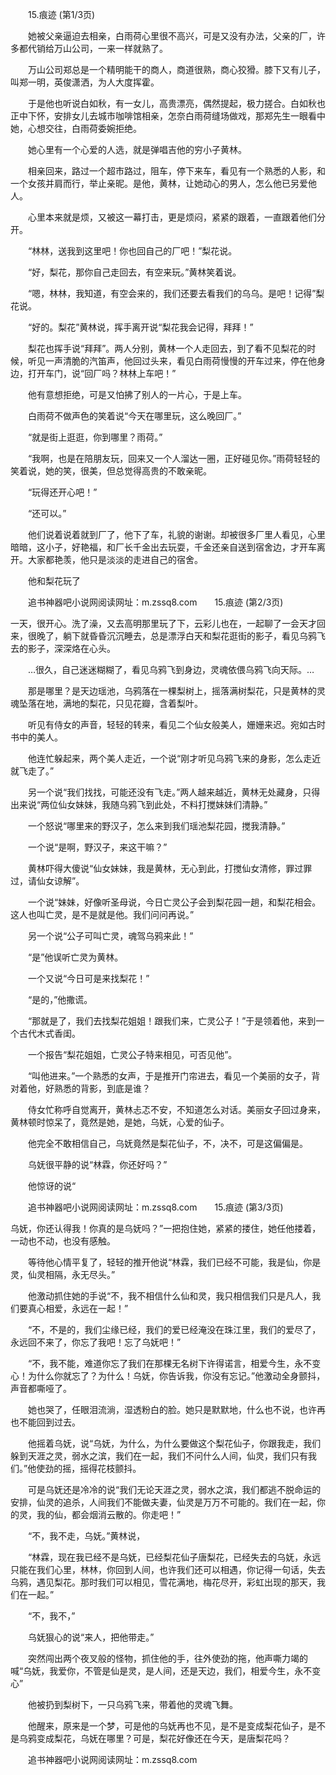 　　15.痕迹 (第1/3页)

　　她被父亲逼迫去相亲，白雨荷心里很不高兴，可是又没有办法，父亲的厂，许多都代销给万山公司，一来一样就熟了。

　　万山公司郑总是一个精明能干的商人，商道很熟，商心狡猾。膝下又有儿子，叫郑一明，英俊潇洒，为人大度挥霍。

　　于是他也听说白如秋，有一女儿，高贵漂亮，偶然提起，极力搓合。白如秋也正中下怀，安排女儿去城市咖啡馆相亲，怎奈白雨荷缝场做戏，那郑先生一眼看中她，心想交往，白雨荷委婉拒绝。

　　她心里有一个心爱的人选，就是弹唱吉他的穷小子黄林。

　　相亲回来，路过一个超市路过，阻车，停下来车，看见有一个熟悉的人影，和一个女孩并肩而行，举止亲昵。是他，黄林，让她动心的男人，怎么他已另爱他人。

　　心里本来就是烦，又被这一幕打击，更是烦闷，紧紧的跟着，一直跟着他们分开。

　　“林林，送我到这里吧！你也回自己的厂吧！”梨花说。

　　“好，梨花，那你自己走回去，有空来玩。”黄林笑着说。

　　“嗯，林林，我知道，有空会来的，我们还要去看我们的乌乌。是吧！记得”梨花说。

　　“好的。梨花”黄林说，挥手离开说“梨花我会记得，拜拜！”

　　梨花也挥手说“拜拜”。两人分别，黄林一个人走回去，到了看不见梨花的时候，听见一声清脆的汽笛声，他回过头来，看见白雨荷慢慢的开车过来，停在他身边，打开车门，说“回厂吗？林林上车吧！”

　　他有意想拒绝，可是又怕拂了别人的一片心，于是上车。

　　白雨荷不做声色的笑着说“今天在哪里玩，这么晚回厂。”

　　“就是街上逛逛，你到哪里？雨荷。”

　　“我啊，也是在陪朋友玩，回来又一个人溜达一圈，正好碰见你。”雨荷轻轻的笑着说，她的笑，很美，但总觉得高贵的不敢亲昵。

　　“玩得还开心吧！”

　　“还可以。”

　　他们说着说着就到厂了，他下了车，礼貌的谢谢。却被很多厂里人看见，心里暗暗，这小子，好艳福，和厂长千金出去玩耍，千金还亲自送到宿舍边，才开车离开。大家都艳羡，他只是淡淡的走进自己的宿舍。

　　他和梨花玩了

　　追书神器吧小说网阅读网址：m.zssq8.com　　15.痕迹 (第2/3页)

一天，很开心。洗了澡，又去高明那里玩了下，云彩儿也在，一起聊了一会天才回来，很晚了，躺下就昏昏沉沉睡去，总是漂浮白天和梨花逛街的影子，看见乌鸦飞去的影子，深深烙在心头。

　　…很久，自己迷迷糊糊了，看见乌鸦飞到身边，灵魂依偎乌鸦飞向天际。…

　　那是哪里？是天边瑶池，乌鸦落在一棵梨树上，摇落满树梨花，只是黄林的灵魂坠落在地，满地的梨花，只见花瓣，含着梨叶。

　　听见有侍女的声音，轻轻的转来，看见二个仙女般美人，姗姗来迟。宛如古时书中的美人。

　　他连忙躲起来，两个美人走近，一个说“刚才听见乌鸦飞来的身影，怎么走近就飞走了。”

　　另一个说“我们找找，可能还没有飞走。”两人越来越近，黄林无处藏身，只得出来说“两位仙女妹妹，我随乌鸦飞到此处，不料打搅妹妹们清静。”

　　一个怒说“哪里来的野汉子，怎么来到我们瑶池梨花园，搅我清静。”

　　一个说“是啊，野汉子，来这干嘛？”

　　黄林吓得大傻说“仙女妹妹，我是黄林，无心到此，打搅仙女清修，罪过罪过，请仙女谅解”。

　　一个说“妹妹，好像听圣母说，今日亡灵公子会到梨花园一趟，和梨花相会。这人也叫亡灵，是不是就是他。我们问问再说。”

　　另一个说“公子可叫亡灵，魂驾乌鸦来此！”

　　“是”他误听亡灵为黄林。

　　一个又说“今日可是来找梨花！”

　　“是的，”他撒谎。

　　“那就是了，我们去找梨花姐姐！跟我们来，亡灵公子！”于是领着他，来到一个古代木式香闺。

　　一个报告“梨花姐姐，亡灵公子特来相见，可否见他”。

　　“叫他进来。”一个熟悉的女声，于是推开门帘进去，看见一个美丽的女子，背对着他，好熟悉的背影，到底是谁？

　　侍女忙称呼自觉离开，黄林忐忑不安，不知道怎么对话。美丽女子回过身来，黄林顿时惊呆了，竟然是她，是她，乌妩，心爱的仙子。

　　他完全不敢相信自己，乌妩竟然是梨花仙子，不，决不，可是这偏偏是。

　　乌妩很平静的说“林霖，你还好吗？”

　　他惊讶的说“

　　追书神器吧小说网阅读网址：m.zssq8.com　　15.痕迹 (第3/3页)

乌妩，你还认得我！你真的是乌妩吗？”一把抱住她，紧紧的搂住，她任他搂着，一动也不动，也没有感触。

　　等待他心情平复了，轻轻的推开他说“林霖，我们已经不可能，我是仙，你是灵，仙灵相隔，永无尽头。”

　　他激动抓住她的手说“不，我不相信什么仙和灵，我只相信我们只是凡人，我们要真心相爱，永远在一起！”

　　“不，不是的，我们尘缘已经，我们的爱已经淹没在珠江里，我们的爱尽了，永远回不来了，你忘了我吧！忘了乌妩吧！”

　　“不，我不能，难道你忘了我们在那棵无名树下许得诺言，相爱今生，永不变心！为什么你就忘了？为什么！乌妩，你告诉我，你没有忘记。”他激动全身颤抖，声音都嘶哑了。

　　她也哭了，任眼泪流淌，湿透粉白的脸。她只是默默地，什么也不说，也许再也不能回到过去。

　　他摇着乌妩，说“乌妩，为什么，为什么要做这个梨花仙子，你跟我走，我们躲到天涯之灵，弱水之滨，我们在一起，我们不问什么人间，仙灵，我们只有我们。”他使劲的摇，摇得花枝颤抖。

　　可是乌妩还是冷冷的说“我们无论天涯之灵，弱水之滨，我们都逃不脱命运的安排，仙灵的追杀，人间我们不能做夫妻，仙灵是万万不可能的。我们在一起，你的灵，我的仙，都会烟消云散的。你走吧！”

　　“不，我不走，乌妩。”黄林说，

　　“林霖，现在我已经不是乌妩，已经梨花仙子唐梨花，已经失去的乌妩，永远只能在我们心里，林林，你回到人间，也许我们还可以相遇，你记得一句话，失去乌鸦，遇见梨花。那时我们可以相见，雪花满地，梅花尽开，彩虹出现的那天，我们在一起。”

　　“不，我不，”

　　乌妩狠心的说“来人，把他带走。”

　　突然闯出两个夜叉般的怪物，抓住他的手，往外使劲的拖，他声嘶力竭的喊“乌妩，我爱你，不管是仙是灵，是人间，还是天边，我们，相爱今生，永不变心”

　　他被扔到梨树下，一只乌鸦飞来，带着他的灵魂飞舞。

　　他醒来，原来是一个梦，可是他的乌妩再也不见，是不是变成梨花仙子，是不是乌鸦变成梨花，乌妩在哪里？可是，梨花好像还在今天，是唐梨花吗？

　　追书神器吧小说网阅读网址：m.zssq8.com